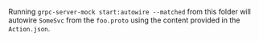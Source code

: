 Running `grpc-server-mock start:autowire --matched` from this folder will autowire `SomeSvc` from the `foo.proto` using the content provided in the `Action.json`.
